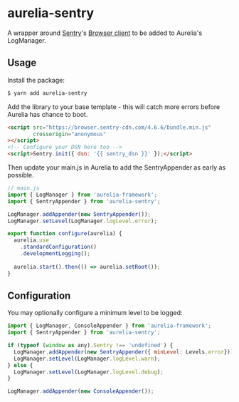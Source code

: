 # aurelia-sentry

A wrapper around [Sentry](https://sentry.io/)'s [Browser client](https://github.com/getsentry/sentry-javascript/tree/master/packages/browser) to be added to Aurelia's LogManager.

## Usage

Install the package:

```bash
$ yarn add aurelia-sentry
```

Add the library to your base template - this will catch more errors before Aurelia has chance to boot.

```html
<script src="https://browser.sentry-cdn.com/4.6.6/bundle.min.js"
        crossorigin="anonymous"
></script>
<!-- Configure your DSN here too -->
<script>Sentry.init({ dsn: '{{ sentry_dsn }}' });</script>
```

Then update your main.js in Aurelia to add the SentryAppender as early as possible.

```javascript
// main.js
import { LogManager } from 'aurelia-framework';
import { SentryAppender } from 'aurelia-sentry';

LogManager.addAppender(new SentryAppender());
LogManager.setLevel(LogManager.logLevel.error);

export function configure(aurelia) {
  aurelia.use
    .standardConfiguration()
    .developmentLogging();
  
  aurelia.start().then(() => aurelia.setRoot());
}
```

## Configuration

You may optionally configure a minimum level to be logged:

```javascript
import { LogManager, ConsoleAppender } from 'aurelia-framework';
import { SentryAppender } from 'aurelia-sentry';

if (typeof (window as any).Sentry !== 'undefined') {
  LogManager.addAppender(new SentryAppender({ minLevel: Levels.error}));
  LogManager.setLevel(LogManager.logLevel.warn);
} else {
  LogManager.setLevel(LogManager.logLevel.debug);
}

LogManager.addAppender(new ConsoleAppender());

```
